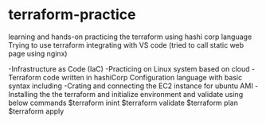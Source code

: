 # terraform-practice
learning and hands-on practicing the terraform using hashi corp language
Trying to use terraform integrating with VS code (tried to call static web page using nginx)

-Infrastructure as Code (IaC)
-Practicing on Linux system based on cloud
-Terraform code written in hashiCorp Configuration language with basic syntax including
-Crating and connecting the EC2 instance for ubuntu AMI
-Installing the the terraform and initialize environment and validate using below commands
$terraform inint
$terraform validate
$terraform plan
$terraform apply
